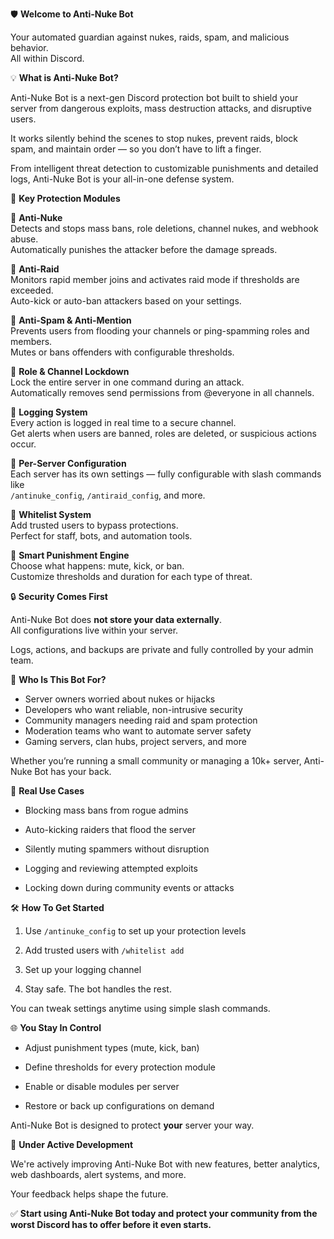 🛡️ **Welcome to Anti-Nuke Bot**  

Your automated guardian against nukes, raids, spam, and malicious behavior.  
All within Discord.

  


💡 **What is Anti-Nuke Bot?**

Anti-Nuke Bot is a next-gen Discord protection bot built to shield your server from dangerous exploits, mass destruction attacks, and disruptive users.  

It works silently behind the scenes to stop nukes, prevent raids, block spam, and maintain order — so you don’t have to lift a finger.  

From intelligent threat detection to customizable punishments and detailed logs, Anti-Nuke Bot is your all-in-one defense system.

  


🚀 **Key Protection Modules**

🔹 **Anti-Nuke**  
Detects and stops mass bans, role deletions, channel nukes, and webhook abuse.  
Automatically punishes the attacker before the damage spreads.

  

🔹 **Anti-Raid**  
Monitors rapid member joins and activates raid mode if thresholds are exceeded.  
Auto-kick or auto-ban attackers based on your settings.

  

🔹 **Anti-Spam & Anti-Mention**  
Prevents users from flooding your channels or ping-spamming roles and members.  
Mutes or bans offenders with configurable thresholds.

  

🔹 **Role & Channel Lockdown**  
Lock the entire server in one command during an attack.  
Automatically removes send permissions from @everyone in all channels.

  

🔹 **Logging System**  
Every action is logged in real time to a secure channel.  
Get alerts when users are banned, roles are deleted, or suspicious actions occur.

  

🔹 **Per-Server Configuration**  
Each server has its own settings — fully configurable with slash commands like  
`/antinuke_config`, `/antiraid_config`, and more.

  

🔹 **Whitelist System**  
Add trusted users to bypass protections.  
Perfect for staff, bots, and automation tools.

  

🔹 **Smart Punishment Engine**  
Choose what happens: mute, kick, or ban.  
Customize thresholds and duration for each type of threat.

  


🔒 **Security Comes First**

Anti-Nuke Bot does **not store your data externally**.  
All configurations live within your server.  

Logs, actions, and backups are private and fully controlled by your admin team.

  


🎯 **Who Is This Bot For?**

- Server owners worried about nukes or hijacks  
- Developers who want reliable, non-intrusive security  
- Community managers needing raid and spam protection  
- Moderation teams who want to automate server safety  
- Gaming servers, clan hubs, project servers, and more  

Whether you’re running a small community or managing a 10k+ server, Anti-Nuke Bot has your back.

  


🧠 **Real Use Cases**

- Blocking mass bans from rogue admins  

- Auto-kicking raiders that flood the server  

- Silently muting spammers without disruption  

- Logging and reviewing attempted exploits  

- Locking down during community events or attacks

  


🛠️ **How To Get Started**

1. Use `/antinuke_config` to set up your protection levels  

2. Add trusted users with `/whitelist add`  

3. Set up your logging channel  

4. Stay safe. The bot handles the rest.  

You can tweak settings anytime using simple slash commands.

  


🌐 **You Stay In Control**

- Adjust punishment types (mute, kick, ban)  

- Define thresholds for every protection module  

- Enable or disable modules per server  

- Restore or back up configurations on demand  

Anti-Nuke Bot is designed to protect **your** server your way.

  


🚧 **Under Active Development**

We're actively improving Anti-Nuke Bot with new features, better analytics, web dashboards, alert systems, and more.  

Your feedback helps shape the future.

  


✅ **Start using Anti-Nuke Bot today and protect your community from the worst Discord has to offer before it even starts.**
